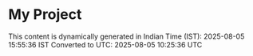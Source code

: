 # My Project

This content is dynamically generated in Indian Time (IST): 2025-08-05 15:55:36 IST
Converted to UTC: 2025-08-05 10:25:36 UTC
